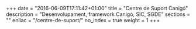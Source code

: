 +++
date        = "2016-06-09T17:11:42+01:00"
title       = "Centre de Suport Canigó"
description = "Desenvolupament, framework Canigó, SIC, SGDE"
sections    = ""
enllac		= "/centre-de-suport/"
no_index 	= true
weight 		= 1
+++
